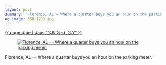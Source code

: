 ```yaml
---
layout: post
summary: 'Florence, AL — Where a quarter buys you an hour on the parking meter.'
og_image: 360-1280.jpg
---
```


<div class="post">
 <time>
  <a href="/360">
   {{ page.date | date: "%B %-d, %Y" }}
  </a>
 </time>
 <a href="/360">
  <figure data-taken="8/19/2014">
   <img alt="Florence, AL — Where a quarter buys you an hour on the parking meter." sizes="(min-width: 700px) 50vw, calc(100vw - 2rem)" src="{{ site.assets_url }}/360-640.jpg" srcset="{{ site.assets_url }}/360-1280.jpg 1280w, {{ site.assets_url }}/360-960.jpg 960w, {{ site.assets_url }}/360-640.jpg 640w, {{ site.assets_url }}/360-320.jpg 320w"/>
  </figure>
 </a>
 <span>
  Florence, AL — Where a quarter buys you an hour on the parking meter.
 </span>
</div>

